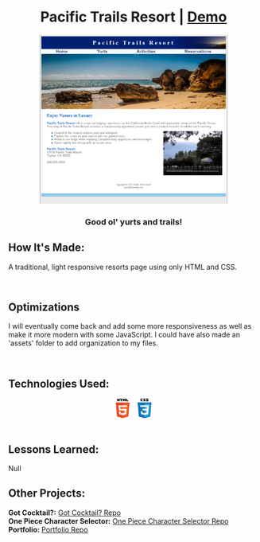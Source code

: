 <h1 align="center">Pacific Trails Resort | <a href="https://pacifictrailsproj.netlify.app/">Demo</a></h1>
<div align="center">
  <img src="ptresort.png" width="75%"/>
</div>

<h3 align="center">Good ol' yurts and trails!</h3>

<h2 align="left">How It's Made:</h2>

<p align="left">A traditional, light responsive resorts page using only HTML and CSS.</p><br>

<!--Optimization-->
<h2 align="left">Optimizations</h2>

<p>I will eventually come back and add some more responsiveness as well as make it more modern with some JavaScript. I could have also made an 'assets' folder to add organization to my files.</p><br>

<!--Technologies-->
<h2 align="left">Technologies Used:</h2>

<div align="center">
  <a href="https://www.w3.org/html/" target="_blank" rel="noreferrer"> <img src="https://raw.githubusercontent.com/devicons/devicon/master/icons/html5/html5-original-wordmark.svg" alt="html5" width="40" height="40"/></a>
  <a href="https://www.w3schools.com/css/" target="_blank" rel="noreferrer"><img src="https://raw.githubusercontent.com/devicons/devicon/master/icons/css3/css3-original-wordmark.svg" alt="css3" width="40" height="40"/></a>
</div>
<br>

<!--What did I learn?-->
<h2 align="left">Lessons Learned:</h2>

<p align="left">Null</p>

<!--Link to my other work/contributions-->
<h2 align="left">Other Projects:</h2>

**Got Cocktail?:** <a href="https://github.com/Primalsia/GotCocktail.github.io">Got Cocktail? Repo</a><br>
**One Piece Character Selector:** <a href="https://github.com/Primalsia/One-Piece-Character-Selector">One Piece Character Selector Repo</a><br>
**Portfolio:** <a href="https://github.com/Primalsia/PortfolioWeb2022">Portfolio Repo</a>

